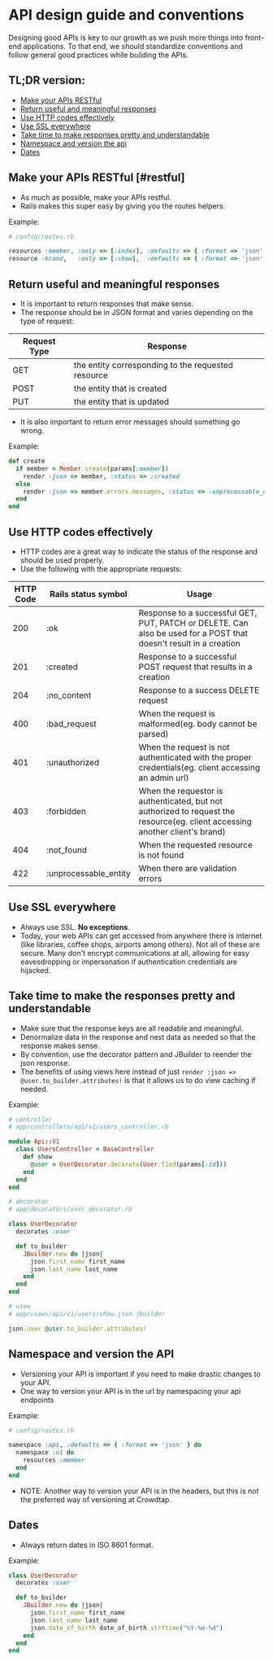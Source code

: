 # API design guide and conventions
Designing good APIs is key to our growth as we push more things into front-end applications. To that end, we should standardize conventions and follow general good practices while building the APIs.

## TL;DR version:
* [Make your APIs RESTful](#restful)
* [Return useful and meaningful responses](#meaningful-responses)
* [Use HTTP codes effectively](#http-codes)
* [Use SSL everywhere](#ssl)
* [Take time to make responses pretty and understandable](#pretty-responses)
* [Namespace and version the api](#namespacing)
* [Dates](#dates)

## Make your APIs RESTful [#restful] ##

* As much as possible, make your APIs restful.
* Rails makes this super easy by giving you the routes helpers.

Example:
```ruby
# config/routes.rb

resources :member, :only => [:index], :defaults => { :format => 'json' }
resource :brand,   :only => [:show],  :defaults => { :format => 'json' }
```


## Return useful and meaningful responses

* It is important to return responses that make sense.
* The response should be in JSON format and varies depending on the type of request:

Request Type |  Response
--- | ---
GET | the entity corresponding to the requested resource
POST |  the entity that is created
PUT | the entity that is updated

* It is also important to return error messages should something go wrong.

Example:
```ruby
def create
  if member = Member.create(params[:member])
    render :json => member, :status => :created
  else
    render :json => member.errors.messages, :status => :unprocessable_entity
  end
end
```


## Use HTTP codes effectively

* HTTP codes are a great way to indicate the status of the response and should be used properly.
* Use the following with the appropriate requests:

HTTP Code | Rails status symbol | Usage
--- | --- | ---
200 | :ok |Response to a successful GET, PUT, PATCH or DELETE. Can also be used for a POST that doesn't result in a creation
201 | :created | Response to a successful POST request that results in a creation
204 | :no_content | Response to a success DELETE request
400 | :bad_request | When the request is malformed(eg. body cannot be parsed)
401 | :unauthorized | When the request is not authenticated with the proper credentials(eg. client accessing an admin url)
403 | :forbidden | When the requestor is authenticated, but not authorized to request the resource(eg. client accessing another client's brand)
404 | :not_found | When the requested resource is not found
422 | :unprocessable_entity | When there are validation errors


## Use SSL everywhere

* Always use SSL. **No exceptions**.
* Today, your web APIs can get accessed from anywhere there is internet (like libraries, coffee shops, airports among others). Not all of these are secure. Many don't encrypt communications at all, allowing for easy eavesdropping or impersonation if authentication credentials are hijacked.


## Take time to make the responses pretty and understandable

* Make sure that the response keys are all readable and meaningful.
* Denormalize data in the response and nest data as needed so that the response makes sense.
* By convention, use the decorator pattern and JBuilder to reender the json response.
* The benefits of using views here instead of just `render :json => @user.to_builder.attributes!` is that it allows us to do view caching if needed.

Example:
```ruby
# controller
# app/controllers/api/v1/users_controller.rb

module Api::V1
  class UsersController < BaseController
    def show
      @user = UserDecorator.decorate(User.find(params[:id]))
    end
  end
end

# decorator
# app/decorators/user_decorator.rb

class UserDecorator
  decorates :user

  def to_builder
    JBuilder.new do |json|
      json.first_name first_name
      json.last_name last_name
    end
  end
end

# view
# app/views/api/v1/users/show.json.jbuilder

json.user @user.to_builder.attributes!
```


## Namespace and version the API

* Versioning your API is important if you need to make drastic changes to your API.
* One way to version your API is in the url by namespacing your api endpoints

Example:
```ruby
# config/routes.rb

namespace :api, :defaults => { :format => 'json' } do
  namespace :v1 do
    resources :member
  end
end
```

* NOTE: Another way to version your API is in the headers, but this is not the preferred way of versioning at Crowdtap.


## Dates

* Always return dates in ISO 8601 format.

Example:
```ruby
class UserDecorator
  decorates :user

  def to_builder
    JBuilder.new do |json|
      json.first_name first_name
      json.last_name last_name
      json.date_of_birth date_of_birth.strftime("%Y-%m-%d")
    end
  end
end
```
